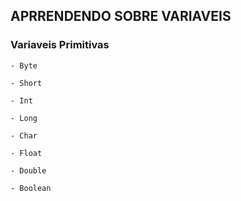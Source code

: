 ## APRRENDENDO SOBRE VARIAVEIS

### Variaveis Primitivas

`- Byte`

`- Short`

`- Int`

`- Long`

`- Char`

`- Float`

`- Double`

`- Boolean`

